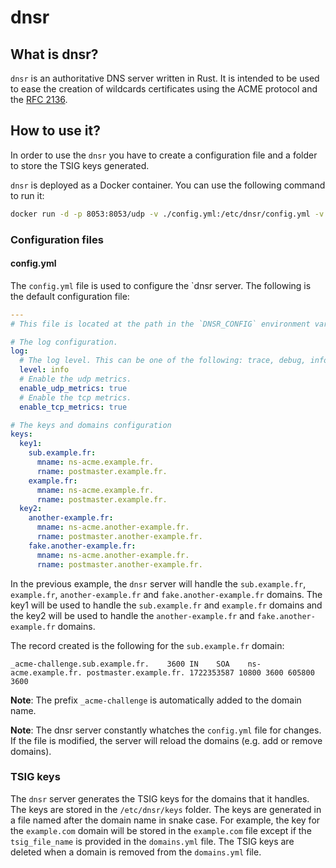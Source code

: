 # dnsr

## What is dnsr?

`dnsr` is an authoritative DNS server written in Rust. It is intended to be used to ease the creation of wildcards certificates using the ACME protocol and the [RFC 2136](https://www.rfc-editor.org/rfc/rfc2136).

## How to use it?

In order to use the `dnsr` you have to create a configuration file and a folder to store the TSIG keys generated.

`dnsr` is deployed as a Docker container. You can use the following command to run it:

```bash
docker run -d -p 8053:8053/udp -v ./config.yml:/etc/dnsr/config.yml -v ./keys:/etc/dnsr/keys ghrc.io/thibault-cne/dnsr:latest
```

### Configuration files

#### config.yml

The `config.yml` file is used to configure the `dnsr server. The following is the default configuration file:

```yaml
---
# This file is located at the path in the `DNSR_CONFIG` environment variable or in the `/etc/dnsr/config.yml` file.

# The log configuration.
log:
  # The log level. This can be one of the following: trace, debug, info, warn, error, or off.
  level: info
  # Enable the udp metrics.
  enable_udp_metrics: true
  # Enable the tcp metrics.
  enable_tcp_metrics: true

# The keys and domains configuration
keys:
  key1:
    sub.example.fr:
      mname: ns-acme.example.fr.
      rname: postmaster.example.fr.
    example.fr:
      mname: ns-acme.example.fr.
      rname: postmaster.example.fr.
  key2:
    another-example.fr:
      mname: ns-acme.another-example.fr.
      rname: postmaster.another-example.fr.
    fake.another-example.fr:
      mname: ns-acme.another-example.fr.
      rname: postmaster.another-example.fr.
```

In the previous example, the `dnsr` server will handle the `sub.example.fr`, `example.fr`, `another-example.fr` and `fake.another-example.fr` domains.
The key1 will be used to handle the `sub.example.fr` and `example.fr` domains and the key2 will be used to handle the `another-example.fr` and `fake.another-example.fr` domains.

The record created is the following for the `sub.example.fr` domain:

```text
_acme-challenge.sub.example.fr.    3600 IN    SOA    ns-acme.example.fr. postmaster.example.fr. 1722353587 10800 3600 605800 3600
```

**Note**: The prefix `_acme-challenge` is automatically added to the domain name.

**Note**: The dnsr server constantly whatches the `config.yml` file for changes.
If the file is modified, the server will reload the domains (e.g. add or remove domains).

### TSIG keys

The `dnsr` server generates the TSIG keys for the domains that it handles. The keys are stored in the `/etc/dnsr/keys` folder. The keys are generated in a file named after the domain name in snake case. For example, the key for the `example.com` domain will be stored in the `example.com` file except if the `tsig_file_name` is provided in the `domains.yml` file.
The TSIG keys are deleted when a domain is removed from the `domains.yml` file.
